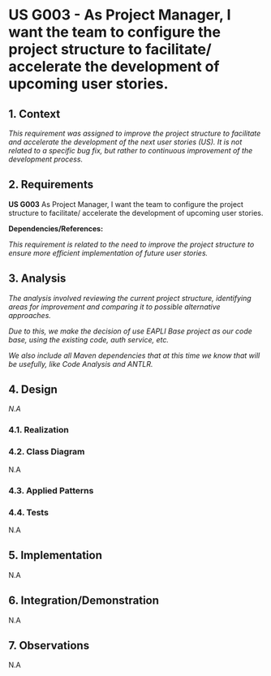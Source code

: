 # US G003 - As Project Manager, I want the team to configure the project structure to facilitate/ accelerate the development of upcoming user stories.

## 1. Context

*This requirement was assigned to improve the project structure to facilitate and accelerate the development of the next user stories (US). It is not related to a specific bug fix, but rather to continuous improvement of the development process.*

## 2. Requirements

**US G003** As Project Manager, I want the team to configure the project structure to facilitate/ accelerate the development of upcoming user stories.

**Dependencies/References:**

*This requirement is related to the need to improve the project structure to ensure more efficient implementation of future user stories.*

## 3. Analysis

*The analysis involved reviewing the current project structure, identifying areas for improvement and comparing it to possible alternative approaches.*

*Due to this, we make the decision of use EAPLI Base project as our code base, using the existing code, auth service, etc.*

*We also include all Maven dependencies that at this time we know that will be usefully, like Code Analysis and ANTLR.*


## 4. Design

*N.A*

### 4.1. Realization

### 4.2. Class Diagram

N.A

### 4.3. Applied Patterns

### 4.4. Tests

N.A


## 5. Implementation

N.A

## 6. Integration/Demonstration

N.A

## 7. Observations

N.A